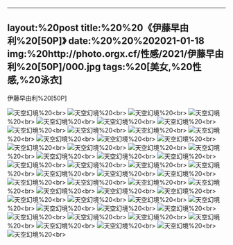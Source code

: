 ﻿---
layout:%20post
title:%20%20《伊藤早由利%20[50P]》
date:%20%20%202021-01-18
img:%20http://photo.orgx.cf/性感/2021/伊藤早由利%20[50P]/000.jpg
tags:%20[美女,%20性感,%20泳衣]
---

伊藤早由利%20[50P]



![天空幻境](http://photo.orgx.cf/性感/2021/伊藤早由利%20[50P]/001.jpg%20''天空幻境'')%20<br>
![天空幻境](http://photo.orgx.cf/性感/2021/伊藤早由利%20[50P]/002.jpg%20''天空幻境'')%20<br>
![天空幻境](http://photo.orgx.cf/性感/2021/伊藤早由利%20[50P]/003.jpg%20''天空幻境'')%20<br>
![天空幻境](http://photo.orgx.cf/性感/2021/伊藤早由利%20[50P]/004.jpg%20''天空幻境'')%20<br>
![天空幻境](http://photo.orgx.cf/性感/2021/伊藤早由利%20[50P]/005.jpg%20''天空幻境'')%20<br>
![天空幻境](http://photo.orgx.cf/性感/2021/伊藤早由利%20[50P]/006.jpg%20''天空幻境'')%20<br>
![天空幻境](http://photo.orgx.cf/性感/2021/伊藤早由利%20[50P]/007.jpg%20''天空幻境'')%20<br>
![天空幻境](http://photo.orgx.cf/性感/2021/伊藤早由利%20[50P]/008.jpg%20''天空幻境'')%20<br>
![天空幻境](http://photo.orgx.cf/性感/2021/伊藤早由利%20[50P]/009.jpg%20''天空幻境'')%20<br>
![天空幻境](http://photo.orgx.cf/性感/2021/伊藤早由利%20[50P]/010.jpg%20''天空幻境'')%20<br>
![天空幻境](http://photo.orgx.cf/性感/2021/伊藤早由利%20[50P]/011.jpg%20''天空幻境'')%20<br>
![天空幻境](http://photo.orgx.cf/性感/2021/伊藤早由利%20[50P]/012.jpg%20''天空幻境'')%20<br>
![天空幻境](http://photo.orgx.cf/性感/2021/伊藤早由利%20[50P]/013.jpg%20''天空幻境'')%20<br>
![天空幻境](http://photo.orgx.cf/性感/2021/伊藤早由利%20[50P]/014.jpg%20''天空幻境'')%20<br>
![天空幻境](http://photo.orgx.cf/性感/2021/伊藤早由利%20[50P]/015.jpg%20''天空幻境'')%20<br>
![天空幻境](http://photo.orgx.cf/性感/2021/伊藤早由利%20[50P]/016.jpg%20''天空幻境'')%20<br>
![天空幻境](http://photo.orgx.cf/性感/2021/伊藤早由利%20[50P]/017.jpg%20''天空幻境'')%20<br>
![天空幻境](http://photo.orgx.cf/性感/2021/伊藤早由利%20[50P]/018.jpg%20''天空幻境'')%20<br>
![天空幻境](http://photo.orgx.cf/性感/2021/伊藤早由利%20[50P]/019.jpg%20''天空幻境'')%20<br>
![天空幻境](http://photo.orgx.cf/性感/2021/伊藤早由利%20[50P]/020.jpg%20''天空幻境'')%20<br>
![天空幻境](http://photo.orgx.cf/性感/2021/伊藤早由利%20[50P]/021.jpg%20''天空幻境'')%20<br>
![天空幻境](http://photo.orgx.cf/性感/2021/伊藤早由利%20[50P]/022.jpg%20''天空幻境'')%20<br>
![天空幻境](http://photo.orgx.cf/性感/2021/伊藤早由利%20[50P]/023.jpg%20''天空幻境'')%20<br>
![天空幻境](http://photo.orgx.cf/性感/2021/伊藤早由利%20[50P]/024.jpg%20''天空幻境'')%20<br>
![天空幻境](http://photo.orgx.cf/性感/2021/伊藤早由利%20[50P]/025.jpg%20''天空幻境'')%20<br>
![天空幻境](http://photo.orgx.cf/性感/2021/伊藤早由利%20[50P]/026.jpg%20''天空幻境'')%20<br>
![天空幻境](http://photo.orgx.cf/性感/2021/伊藤早由利%20[50P]/027.jpg%20''天空幻境'')%20<br>
![天空幻境](http://photo.orgx.cf/性感/2021/伊藤早由利%20[50P]/028.jpg%20''天空幻境'')%20<br>
![天空幻境](http://photo.orgx.cf/性感/2021/伊藤早由利%20[50P]/029.jpg%20''天空幻境'')%20<br>
![天空幻境](http://photo.orgx.cf/性感/2021/伊藤早由利%20[50P]/030.jpg%20''天空幻境'')%20<br>
![天空幻境](http://photo.orgx.cf/性感/2021/伊藤早由利%20[50P]/031.jpg%20''天空幻境'')%20<br>
![天空幻境](http://photo.orgx.cf/性感/2021/伊藤早由利%20[50P]/032.jpg%20''天空幻境'')%20<br>
![天空幻境](http://photo.orgx.cf/性感/2021/伊藤早由利%20[50P]/033.jpg%20''天空幻境'')%20<br>
![天空幻境](http://photo.orgx.cf/性感/2021/伊藤早由利%20[50P]/034.jpg%20''天空幻境'')%20<br>
![天空幻境](http://photo.orgx.cf/性感/2021/伊藤早由利%20[50P]/035.jpg%20''天空幻境'')%20<br>
![天空幻境](http://photo.orgx.cf/性感/2021/伊藤早由利%20[50P]/036.jpg%20''天空幻境'')%20<br>
![天空幻境](http://photo.orgx.cf/性感/2021/伊藤早由利%20[50P]/037.jpg%20''天空幻境'')%20<br>
![天空幻境](http://photo.orgx.cf/性感/2021/伊藤早由利%20[50P]/038.jpg%20''天空幻境'')%20<br>
![天空幻境](http://photo.orgx.cf/性感/2021/伊藤早由利%20[50P]/039.jpg%20''天空幻境'')%20<br>
![天空幻境](http://photo.orgx.cf/性感/2021/伊藤早由利%20[50P]/040.jpg%20''天空幻境'')%20<br>
![天空幻境](http://photo.orgx.cf/性感/2021/伊藤早由利%20[50P]/041.jpg%20''天空幻境'')%20<br>
![天空幻境](http://photo.orgx.cf/性感/2021/伊藤早由利%20[50P]/042.jpg%20''天空幻境'')%20<br>
![天空幻境](http://photo.orgx.cf/性感/2021/伊藤早由利%20[50P]/043.jpg%20''天空幻境'')%20<br>
![天空幻境](http://photo.orgx.cf/性感/2021/伊藤早由利%20[50P]/044.jpg%20''天空幻境'')%20<br>
![天空幻境](http://photo.orgx.cf/性感/2021/伊藤早由利%20[50P]/045.jpg%20''天空幻境'')%20<br>
![天空幻境](http://photo.orgx.cf/性感/2021/伊藤早由利%20[50P]/046.jpg%20''天空幻境'')%20<br>
![天空幻境](http://photo.orgx.cf/性感/2021/伊藤早由利%20[50P]/047.jpg%20''天空幻境'')%20<br>
![天空幻境](http://photo.orgx.cf/性感/2021/伊藤早由利%20[50P]/048.jpg%20''天空幻境'')%20<br>
![天空幻境](http://photo.orgx.cf/性感/2021/伊藤早由利%20[50P]/049.jpg%20''天空幻境'')%20<br>
![天空幻境](http://photo.orgx.cf/性感/2021/伊藤早由利%20[50P]/050.jpg%20''天空幻境'')%20<br>